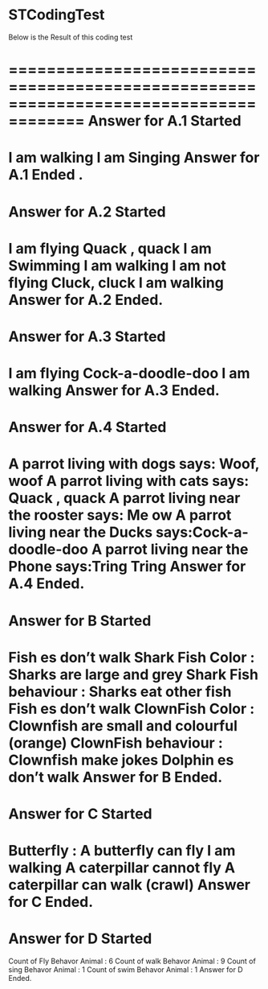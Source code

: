 # STCodingTest

Below is the Result of this coding test

======================================================================================
Answer for A.1 Started
======================================================================================
I am walking
I am Singing
Answer for A.1 Ended .
======================================================================================
Answer for A.2 Started
======================================================================================
I am flying
Quack , quack
I am Swimming
I am walking
I am not flying
Cluck, cluck
I am walking
Answer for A.2 Ended.
======================================================================================
Answer for A.3 Started
======================================================================================
I am flying
Cock-a-doodle-doo
I am walking
Answer for A.3 Ended.
======================================================================================
Answer for A.4 Started
======================================================================================
A parrot living with dogs says: Woof, woof
A parrot living with cats says: Quack , quack
A parrot living near the rooster says: Me ow
A parrot living near the Ducks says:Cock-a-doodle-doo
A parrot living near the Phone says:Tring Tring
Answer for A.4 Ended.
======================================================================================
Answer for B Started
======================================================================================
Fish es don’t walk
Shark Fish Color : Sharks are large and grey
Shark Fish behaviour : Sharks eat other fish
Fish es don’t walk
ClownFish  Color : Clownfish are small and colourful (orange)
ClownFish  behaviour : Clownfish make jokes
Dolphin es don’t walk
Answer for B Ended.
======================================================================================
Answer for C Started
======================================================================================
Butterfly : A butterfly can fly
I am walking
A caterpillar cannot fly
A caterpillar can walk (crawl)
Answer for C Ended.
======================================================================================
Answer for D Started
======================================================================================
Count of Fly Behavor Animal : 6
Count of walk Behavor Animal : 9
Count of sing Behavor Animal : 1
Count of swim Behavor Animal : 1
Answer for D Ended.
